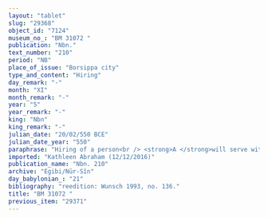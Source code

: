 ```yaml
---
layout: "tablet"
slug: "29368"
object_id: "7124"
museum_no_: "BM 31072 "
publication: "Nbn."
text_number: "210"
period: "NB"
place_of_issue: "Borsippa city"
type_and_content: "Hiring"
day_remark: "-"
month: "XI"
month_remark: "-"
year: "5"
year_remark: "-"
king: "Nbn"
king_remark: "-"
julian_date: "20/02/550 BCE"
julian_date_year: "550"
paraphrase: "Hiring of a person<br /> <strong>A </strong>will serve with <strong>B</strong> from the 20<sup>th</sup> of Nisan (I) till the 10<sup>th</sup> of Abu (V). B will pay him 10 shekels of silver as his salary (<em>idu</em>): half of it in Nisan (I) and the remainder at the end of D&ucirc;zu (IV). The person who violates the contract (<em>nabalkutu</em>) shall pay 5 shekels of silver. Names of 2 witnesses and the scribe.<br /> &nbsp;<br /> <strong>A =</strong> Zababa-&scaron;umu-iddin/&Scaron;ama&scaron;-uballiṭ//Nappāhu; <strong>B </strong>= Nab&ucirc;-u&scaron;allim/Īnia"
imported: "Kathleen Abraham (12/12/2016)"
publication_name: "Nbn. 210"
archive: "Egibi/Nūr-Sîn"
day_babylonian_: "21"
bibliography: "reedition: Wunsch 1993, no. 136."
title: "BM 31072 "
previous_item: "29371"
---
```

